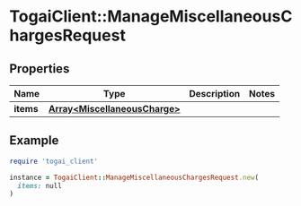 # TogaiClient::ManageMiscellaneousChargesRequest

## Properties

| Name | Type | Description | Notes |
| ---- | ---- | ----------- | ----- |
| **items** | [**Array&lt;MiscellaneousCharge&gt;**](MiscellaneousCharge.md) |  |  |

## Example

```ruby
require 'togai_client'

instance = TogaiClient::ManageMiscellaneousChargesRequest.new(
  items: null
)
```

